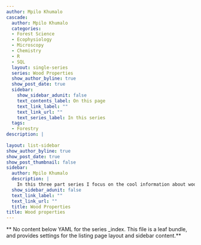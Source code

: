 ```yaml
---
author: Mpilo Khumalo
cascade:
  author: Mpilo Khumalo
  categories:
  - Forest Science
  - Ecophysiology
  - Microscopy
  - Chemistry
  - R
  - SQL
  layout: single-series
  series: Wood Properties
  show_author_byline: true
  show_post_date: true
  sidebar:
    show_sidebar_adunit: false
    text_contents_label: On this page
    text_link_label: ""
    text_link_url: ""
    text_series_label: In this series
  tags:
  - Forestry
description: |
  
layout: list-sidebar
show_author_byline: true
show_post_date: true
show_post_thumbnail: false
sidebar:
  author: Mpilo Khumalo
  description: |
    In this three part series I focus on the cool information about wood.
  show_sidebar_adunit: false
  text_link_label: ""
  text_link_url: ""
  title: Wood Properties
title: Wood properties
---
```


** No content below YAML for the series _index. This file is a leaf bundle, and provides settings for the listing page layout and sidebar content.**